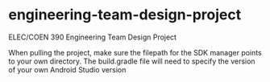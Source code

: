 # engineering-team-design-project
ELEC/COEN 390 Engineering Team Design Project

When pulling the project, make sure the filepath for the SDK manager points to your own directory.
The build.gradle file will need to specify the version of your own Android Studio version
